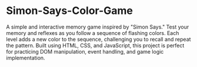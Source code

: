 # Simon-Says-Color-Game

A simple and interactive memory game inspired by "Simon Says." Test your memory and reflexes as you follow a sequence of flashing colors. Each level adds a new color to the sequence, challenging you to recall and repeat the pattern. Built using HTML, CSS, and JavaScript, this project is perfect for practicing DOM manipulation, event handling, and game logic implementation.
